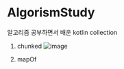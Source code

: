 # AlgorismStudy
알고리즘 공부하면서 배운 kotlin collection 

1. chunked
![image](https://user-images.githubusercontent.com/54883589/165693896-647d3d70-5b1c-4231-841f-797444ea4ce8.png)

2. mapOf
